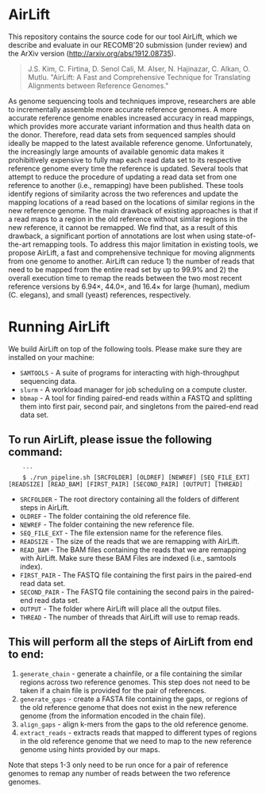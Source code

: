 # AirLift

This repository contains the source code for our tool AirLift, which we describe and evaluate in our RECOMB'20 submission (under review) and the ArXiv version (http://arxiv.org/abs/1912.08735). 

>J.S. Kim, C. Firtina, D. Senol Cali, M. Alser, N. Hajinazar, C. Alkan, O. Mutlu. "AirLift: A Fast and Comprehensive Technique for Translating Alignments between Reference Genomes."

As genome sequencing tools and techniques improve, researchers are able to incrementally assemble more accurate reference genomes. A more accurate reference genome enables increased accuracy in read mappings, which provides more accurate  variant information and thus health data on the donor. Therefore, read data sets from sequenced samples should ideally be mapped to the latest available reference genome. Unfortunately, the increasingly large amounts of available genomic data makes it prohibitively expensive to fully map each read data set to its respective reference genome every time the reference is updated. Several tools that attempt to reduce the procedure of updating a read data set from one reference to another (i.e., remapping) have been published. These tools identify regions of similarity across the two references and update the mapping locations of a read based on the locations of similar regions in the new reference genome. The main drawback of existing approaches is that if a read maps to a region in the old reference without similar regions in the new reference, it cannot be remapped. We find that, as a result of this drawback, a significant portion of annotations are lost when using state-of-the-art remapping tools. To address this major limitation in existing tools, we propose AirLift, a fast and comprehensive technique for moving alignments from one genome to another. AirLift can reduce 1) the number of reads that need to be mapped from the entire read set by up to 99.9\% and 2) the overall execution time to remap the reads between the two most recent reference versions by 6.94$\times$, 44.0$\times$, and 16.4$\times$ for large (human), medium (C. elegans), and small (yeast) references, respectively.

# Running AirLift

We build AirLift on top of the following tools. Please make sure they are installed on your machine: 
* `SAMTOOLS` - A suite of programs for interacting with high-throughput sequencing data. 
* `slurm` - A workload manager for job scheduling on a compute cluster. 
* `bbmap` - A tool for finding paired-end reads within a FASTQ and splitting them into first pair, second pair, and singletons from the paired-end read data set. 


## To run AirLift, please issue the following command:
        
        ```
      	$ ./run_pipeline.sh [SRCFOLDER] [OLDREF] [NEWREF] [SEQ_FILE_EXT] [READSIZE] [READ_BAM] [FIRST_PAIR] [SECOND_PAIR] [OUTPUT] [THREAD] 
        

* `SRCFOLDER` - The root directory containing all the folders of different steps in AirLift. 
* `OLDREF` - The folder containing the old reference file.
* `NEWREF` - The folder containing the new reference file.
* `SEQ_FILE_EXT` - The file extension name for the reference files.
* `READSIZE` - The size of the reads that we are remapping with AirLift. 
* `READ_BAM` - The BAM files containing the reads that we are remapping with AirLift. Make sure these BAM Files are indexed (i.e., samtools index). 
* `FIRST_PAIR` - The FASTQ file containing the first pairs in the paired-end read data set. 
* `SECOND_PAIR` - The FASTQ file containing the second pairs in the paired-end read data set. 
* `OUTPUT` - The folder where AirLift will place all the output files. 
* `THREAD` - The number of threads that AirLift will use to remap reads. 

## This will perform all the steps of AirLift from end to end: 

1. `generate_chain` - generate a chainfile, or a file containing the similar regions across two reference genomes. This step does not need to be taken if a chain file is provided for the pair of references. 
2. `generate_gaps` - create a FASTA file containing the gaps, or regions of the old reference genome that does not exist in the new reference genome (from the information encoded in the chain file). 
3. `align_gaps` - align k-mers from the gaps to the old reference genome. 
4. `extract_reads` - extracts reads that mapped to different types of regions in the old reference genome that we need to map to the new reference genome using hints provided by our maps. 

Note that steps 1-3 only need to be run once for a pair of reference genomes to remap any number of reads between the two reference genomes.  


